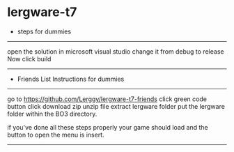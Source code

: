 # lergware-t7

- steps for dummies 
______________________________________________________________________________________________________________

open the solution in microsoft visual studio
change it from debug to release
Now click build
______________________________________________________________________________________________________________


- Friends List Instructions for dummies 
______________________________________________________________________________________________________________

go to https://github.com/Lerggy/lergware-t7-friends
click green code button
click download zip
unzip file
extract lergware folder
put the lergware folder within the BO3 directory.

if you've done all these steps properly your game should load and the button to open the menu is insert.
______________________________________________________________________________________________________________
